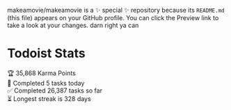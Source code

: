 makeamovie/makeamovie is a ✨ special ✨ repository because its `README.md` (this file) appears on your GitHub profile.
You can click the Preview link to take a look at your changes. darn right ya can

# Todoist Stats

<!-- TODO-IST:START -->
🏆  35,868 Karma Points           
🌸  Completed 5 tasks today           
✅  Completed 26,387 tasks so far           
⏳  Longest streak is 328 days
<!-- TODO-IST:END -->